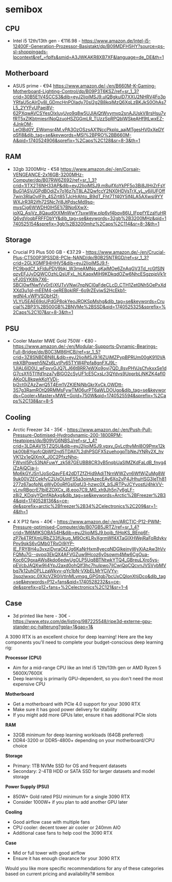 # semibox

## CPU

- Intel i5 12th/13th gen - €116.98 - https://www.amazon.de/Intel-i5-12400F-Generation-Prozessor-Basistakt/dp/B09MDFH5HY?source=ps-sl-shoppingads-lpcontext&ref_=fplfs&smid=A3JWKAKR8XB7XF&language=de_DE&th=1

## Motherboard

- ASUS prime - €94 https://www.amazon.de/-/en/B660M-K-Gaming-Motherboard-Lighting-Control/dp/B09P3T6KSZ/ref=sr_1_3?crid=30B5E1V4SCCS3&dib=eyJ2IjoiMSJ9.ulQBgkuID7XXU2NHRV4Fo3pYRfaU5cAIrDy8l_GDmcHnPOIady70sl2g2B8kqiMzQ6XqLzBKJkS0OhAs7L5_2YYFvUPaei8V-62PXqwAVCSYesOlxIuyUvo9q8w5UJIAiQtWvymvp2snAJUskV8rsHsu7vfRT5xZlKbtmiesrINqQzuoHSZGGmLR_TUzzSpRPQblWSkeAHf9tLwxEZ-4JnkOM-LeOIBd0Y_EWqmsr4M.vPA3OzOSzsAX1NccPkplq_aajMTgesHV0xXeDYqSfl8&dib_tag=se&keywords=MSI%2BPRO%2BB660M-A&qid=1740524906&sprefix=%2Caps%2C128&sr=8-3&th=1

## RAM

- 32gb 3200MHz - €58 https://www.amazon.de/-/en/Corsair-VENGEANCE-2x16GB-3200MHz-Computer/dp/B07RW6Z692/ref=sr_1_3?crid=1ITX2T6NH33AP&dib=eyJ2IjoiMSJ9.m8ujfXoYkPF5o3Bi8JIHrZrFsYBuG1ASVJGPdBOdiZv7o16z7sT8LAZQwfccY2NX0HDVsTrX_yL_v6jIUFOff7win3RIaOvIFIh_4SZrt85TJcHrAhto_B9dT_Fht7Tf40Y5lf4LA5AXwsj9YYWXJrR3R2ifh72SNc7rl8JtPdscMd9sq-mysCjg6WWDH0IH5E1i7BNo6XwX-iqXQ_AsjVz_8Qaud0tXMnWwY7sxwWw.pIp6vf4bqv86U_IFppfYEzaYuHRQ6vdVoqbFRFFDbYY&dib_tag=se&keywords=32gb%2B3200MHz&qid=1740525154&sprefix=3gb%2B3200mhz%2Caps%2C114&sr=8-3&th=1

## Storage

- Crucial P3 Plus 500 GB - €37.29 - https://www.amazon.de/-/en/Crucial-Plus-CT500P3PSSD8-PCIe-NAND/dp/B0B25NTRGD/ref=sr_1_3?crid=2GLXGMF94HHV5&dib=eyJ2IjoiMSJ9.f-PC9bgdCf_kFlduPDV9bkj_W3meAMNg_gKajMOe6ZnAqGV3Td_rcGfSlNqzvEFJJyDQWCOzhLQsUFxL_hLKapxMIH9KDkqdOZw6NhcESgzpjpVk1rvFJ0SYK8Ik7X6-SBCI0wfNwfVv0rEjXfJTvVNwj7npNCl0aFdeCLcD_CTH1Zet0Nh5OePxXdXXd3u1gI-mEEM4-oeREBoklRF-6o9rZEviwS2HcEkb1-wdNi4.vWPVSObH2f-VLYU5EAE69oUPdGP8okYeoJROKSpMshg&dib_tag=se&keywords=Crucial%2BP3%2B500GB%2BNVMe%2BSSD&qid=1740525325&sprefix=%2Caps%2C107&sr=8-3&th=1

## PSU

- Cooler Master MWE Gold 750W - €80 - https://www.amazon.de/-/en/Modular-Supports-Dynamic-Bearings-Full-Bridge/dp/B0C3M86HCB/ref=sr_1_5?crid=3Z8SNBDBN8L&dib=eyJ2IjoiMSJ9.16ZUjMZPypBPRUm00gK910VAmkXBPqweh5NZs6LvtPv65TYW4Ppfa8gnFXJ9L-1JIAL6lD0U_wFpvvGJQ7LJ66tBRR7eWXo9oyj7QD_8svPHVJsCfykxxSe1dG7csXfj5Tl1fd1nza7yBlGO2cSyUF1cE5CxsLr3QYdvs9UpprbLjNKZK4afI0AKoOL8kqwkKoYVDj-bj2ct0jZAzZwrQ5T4Em1VZKIENjNbGkrXvCk.OWDtt-3S7g3RamROtQ9RMMsFywTM06urPT6aWLDOUgo&dib_tag=se&keywords=Cooler+Master+MWE+Gold+750W&qid=1740525594&sprefix=%2Caps%2C138&sr=8-5

## Cooling

- Arctic Freezer 34 - 35€ - https://www.amazon.de/-/en/Push-Pull-Pressure-Optimised-Hydrodynamic-200-1800RPM-Heatpipes/dp/B09VG6NBSJ/ref=sr_1_4?crid=3LDAAV15TZQ5U&dib=eyJ2IjoiMSJ9.vpxy_GvLcthyMnl8O9Pmx12kbk00bBYgofcQbWf2nd5TDAll7L2dhPSGFX5zuehogpTbNeJYNRy2X_hvVK12x1eQlXmX_J0C2PfxzNhq-FWvnI5Pc53NAFuwY_zk587GEUBB8CR3yB5nqbUaSlMZKdFaLdB_fnyg4jZzAiQCja-i-Mp6kGYJSn1JoSoQavFE42dDTZfZHid9AdiTNrnWWZvn6WfWjZuMg8W9uk00VZECekfyC2UsOUmFS5a3oimAzecEAy6Xo2vP4JHhuHSG3IeTh81277z67aofpNLgWyD0oRfGsI0qfJ3-hzwc0X_bSJRTPvJCYvostU4hkVV-vLnvRBgcrE7lbiEZOXCx_j8.eoo7C9_M0_xh9Jh5n7y6gLF-z8j2_KDqiyYQmfAbAxg&dib_tag=se&keywords=Arctic%2BFreezer%2B34&qid=1740528136&s=ce-de&sprefix=arctic%2Bfreezer%2B34%2Celectronics%2C209&sr=1-4&th=1

- 4 X P12 fans - 40€ - https://www.amazon.de/-/en/ARCTIC-P12-PWM-Pressure-optimised-Computer/dp/B07GB5JRTZ/ref=sr_1_4?crid=1M6MIKSOBA54H&dib=eyJ2IjoiMSJ9.bojb_fiHpKS_BEnp6f-zP7k4TRfXmURbZ33fUkug_M9OcKLRvXgrmWf4XTaGlXHWejRaFoRdykvPny9qkS6vGMb0TRxOi9jYP-IE_FRY8H4u3vxzjDyraOtZJg6KaNrHxm8yecqNDGlkeinyWyXiAzAw3hVvFQMu7G--qvpq3EkQX4AFVGZuw9Hcoz6y0sowm4Mw6CgOua-Koc6C9gxaAWs8kdo6edwUgOLP5Uq8BTNtwkYTQ4_GBreuLXro5ys-pEVcbJAQXw9li4YpJ2axd0ohQIf3hc7huIpwo7jICwjQqCQcvnJVSVybMVbq7k12uhOPLLzaWkvv-qYc1bN-VXbELMrYCiVYv-3sqzlwxqc.0XXcVZR0iVtInMLvmqg_GPGtgb7bcUxCQlonXtjjDco&dib_tag=se&keywords=P12+fans&qid=1740528232&s=ce-de&sprefix=p12+fans+%2Celectronics%2C121&sr=1-4

## Case

- 3d printed like here - 30€ -  https://www.etsy.com/de/listing/987225548/ripe3d-externe-gpu-stander-pc-halterung?gpla=1&gao=1&


A 3090 RTX is an excellent choice for deep learning! Here are the key components you'll need to complete your budget-conscious deep learning rig:

**Processor (CPU)**
- Aim for a mid-range CPU like an Intel i5 12th/13th gen or AMD Ryzen 5 5600X/7600X
- Deep learning is primarily GPU-dependent, so you don't need the most expensive CPU

**Motherboard**
- Get a motherboard with PCIe 4.0 support for your 3090 RTX
- Make sure it has good power delivery for stability
- If you might add more GPUs later, ensure it has additional PCIe slots

**RAM**
- 32GB minimum for deep learning workloads (64GB preferred)
- DDR4-3200 or DDR5-4800+ depending on your motherboard/CPU choice

**Storage**
- Primary: 1TB NVMe SSD for OS and frequent datasets
- Secondary: 2-4TB HDD or SATA SSD for larger datasets and model storage

**Power Supply (PSU)**
- 850W+ Gold rated PSU minimum for a single 3090 RTX
- Consider 1000W+ if you plan to add another GPU later

**Cooling**
- Good airflow case with multiple fans
- CPU cooler: decent tower air cooler or 240mm AIO
- Additional case fans to help cool the 3090 RTX

**Case**
- Mid or full tower with good airflow
- Ensure it has enough clearance for your 3090 RTX

Would you like more specific recommendations for any of these categories based on current pricing and availability?# semibox
